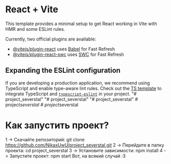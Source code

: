 # React + Vite

This template provides a minimal setup to get React working in Vite with HMR and some ESLint rules.

Currently, two official plugins are available:

- [@vitejs/plugin-react](https://github.com/vitejs/vite-plugin-react/blob/main/packages/plugin-react/README.md) uses [Babel](https://babeljs.io/) for Fast Refresh
- [@vitejs/plugin-react-swc](https://github.com/vitejs/vite-plugin-react-swc) uses [SWC](https://swc.rs/) for Fast Refresh

## Expanding the ESLint configuration

If you are developing a production application, we recommend using TypeScript and enable type-aware lint rules. Check out the [TS template](https://github.com/vitejs/vite/tree/main/packages/create-vite/template-react-ts) to integrate TypeScript and [`typescript-eslint`](https://typescript-eslint.io) in your project.
"# project_severstal" 
"# project_severstal" 
"# project_severstal" 
#   p r o j e c t _ s e v e r s t a l 
 
 #   p r o j e c t _ s e v e r s t a l 
 
 


# Как запустить проект?

1 -> Скачайте репозиторий: git clone https://github.com/NikaxUwU/project_severstal.git
2 -> Перейдите в папку проекта: cd project_severstal
3 -> Установите зависимости: npm install
4 -> Запустите проект: npm start
Вот, на всякий случай :3
